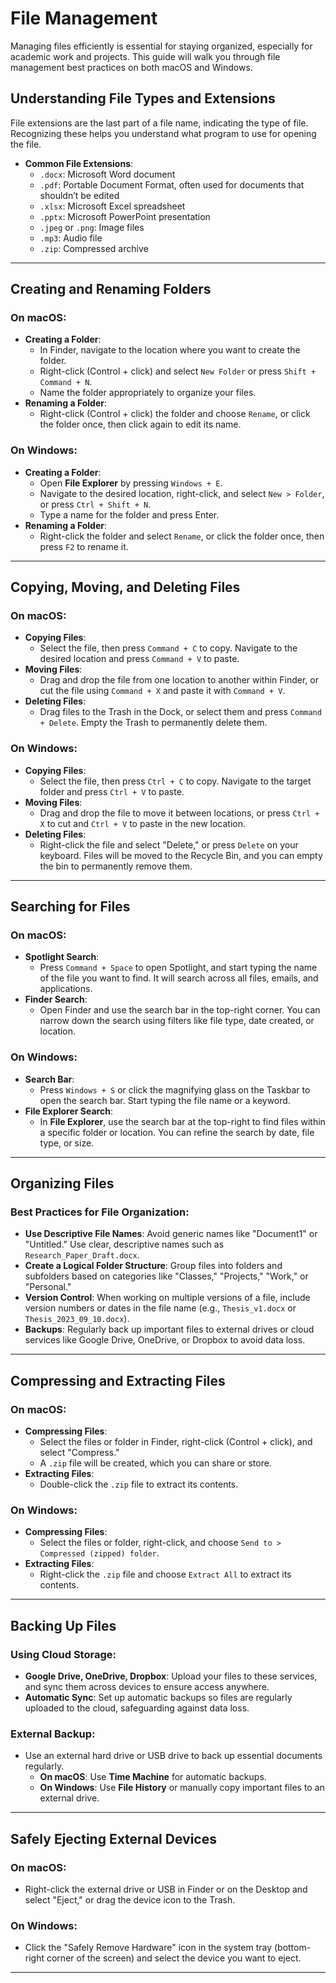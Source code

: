 
# File Management 

Managing files efficiently is essential for staying organized, especially for academic work and projects. This guide will walk you through file management best practices on both macOS and Windows.

## Understanding File Types and Extensions
File extensions are the last part of a file name, indicating the type of file. Recognizing these helps you understand what program to use for opening the file.

- **Common File Extensions**:
    - `.docx`: Microsoft Word document
    - `.pdf`: Portable Document Format, often used for documents that shouldn’t be edited
    - `.xlsx`: Microsoft Excel spreadsheet
    - `.pptx`: Microsoft PowerPoint presentation
    - `.jpeg` or `.png`: Image files
    - `.mp3`: Audio file
    - `.zip`: Compressed archive

---

## Creating and Renaming Folders
### On macOS:
- **Creating a Folder**: 
    - In Finder, navigate to the location where you want to create the folder.
    - Right-click (Control + click) and select `New Folder` or press `Shift + Command + N`.
    - Name the folder appropriately to organize your files.
- **Renaming a Folder**:
    - Right-click (Control + click) the folder and choose `Rename`, or click the folder once, then click again to edit its name.

### On Windows:
- **Creating a Folder**:
    - Open **File Explorer** by pressing `Windows + E`.
    - Navigate to the desired location, right-click, and select `New > Folder`, or press `Ctrl + Shift + N`.
    - Type a name for the folder and press Enter.
- **Renaming a Folder**:
    - Right-click the folder and select `Rename`, or click the folder once, then press `F2` to rename it.

---

## Copying, Moving, and Deleting Files
### On macOS:
- **Copying Files**: 
    - Select the file, then press `Command + C` to copy. Navigate to the desired location and press `Command + V` to paste.
- **Moving Files**:
    - Drag and drop the file from one location to another within Finder, or cut the file using `Command + X` and paste it with `Command + V`.
- **Deleting Files**:
    - Drag files to the Trash in the Dock, or select them and press `Command + Delete`. Empty the Trash to permanently delete them.

### On Windows:
- **Copying Files**:
    - Select the file, then press `Ctrl + C` to copy. Navigate to the target folder and press `Ctrl + V` to paste.
- **Moving Files**:
    - Drag and drop the file to move it between locations, or press `Ctrl + X` to cut and `Ctrl + V` to paste in the new location.
- **Deleting Files**:
    - Right-click the file and select "Delete," or press `Delete` on your keyboard. Files will be moved to the Recycle Bin, and you can empty the bin to permanently remove them.

---

## Searching for Files
### On macOS:
- **Spotlight Search**:
    - Press `Command + Space` to open Spotlight, and start typing the name of the file you want to find. It will search across all files, emails, and applications.
- **Finder Search**:
    - Open Finder and use the search bar in the top-right corner. You can narrow down the search using filters like file type, date created, or location.

### On Windows:
- **Search Bar**:
    - Press `Windows + S` or click the magnifying glass on the Taskbar to open the search bar. Start typing the file name or a keyword.
- **File Explorer Search**:
    - In **File Explorer**, use the search bar at the top-right to find files within a specific folder or location. You can refine the search by date, file type, or size.

---

## Organizing Files
### Best Practices for File Organization:
- **Use Descriptive File Names**: Avoid generic names like "Document1" or "Untitled." Use clear, descriptive names such as `Research_Paper_Draft.docx`.
- **Create a Logical Folder Structure**: Group files into folders and subfolders based on categories like "Classes," "Projects," "Work," or "Personal."
- **Version Control**: When working on multiple versions of a file, include version numbers or dates in the file name (e.g., `Thesis_v1.docx` or `Thesis_2023_09_10.docx`).
- **Backups**: Regularly back up important files to external drives or cloud services like Google Drive, OneDrive, or Dropbox to avoid data loss.

---

## Compressing and Extracting Files
### On macOS:
- **Compressing Files**:
    - Select the files or folder in Finder, right-click (Control + click), and select "Compress."
    - A `.zip` file will be created, which you can share or store.
- **Extracting Files**:
    - Double-click the `.zip` file to extract its contents.

### On Windows:
- **Compressing Files**:
    - Select the files or folder, right-click, and choose `Send to > Compressed (zipped) folder`.
- **Extracting Files**:
    - Right-click the `.zip` file and choose `Extract All` to extract its contents.

---

## Backing Up Files
### Using Cloud Storage:
- **Google Drive, OneDrive, Dropbox**: Upload your files to these services, and sync them across devices to ensure access anywhere.
- **Automatic Sync**: Set up automatic backups so files are regularly uploaded to the cloud, safeguarding against data loss.

### External Backup:
- Use an external hard drive or USB drive to back up essential documents regularly.
    - **On macOS**: Use **Time Machine** for automatic backups.
    - **On Windows**: Use **File History** or manually copy important files to an external drive.

---

## Safely Ejecting External Devices
### On macOS:
- Right-click the external drive or USB in Finder or on the Desktop and select "Eject," or drag the device icon to the Trash.

### On Windows:
- Click the "Safely Remove Hardware" icon in the system tray (bottom-right corner of the screen) and select the device you want to eject.

---

